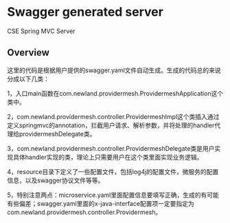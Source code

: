 # Swagger generated server

CSE Spring MVC Server


## Overview
这里的代码是根据用户提供的swagger.yaml文件自动生成。生成的代码总的来说分成以下几类：

1，入口main函数在com.newland.providermesh.ProvidermeshApplication这个类中。

2，com.newland.providermesh.controller.ProvidermeshImpl这个类插入通过定义springmvc的annotation，拦截用户请求、解析参数，并将处理的handler代理给providermeshDelegate类。

3，com.newland.providermesh.controller.ProvidermeshDelegate类是用户实现具体handler实现的类，理论上只需要用户在这个类里面实现业务逻辑。


4，resource目录下定义了一些配置文件，包括log4j的配置文件，微服务的配置信息，以及swagger协议文件等等。

5，特别注意两点：microservice.yaml里面配置信息要填写正确，生成的有可能有些偏差；swagger.yaml里面的x-java-interface配置项一定要指定为com.newland.providermesh.controller.Providermesh。
